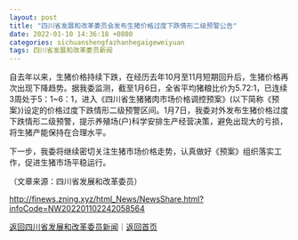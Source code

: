 ```yaml
---
layout: post
title: "四川省发展和改革委员会发布生猪价格过度下跌情形二级预警公告"
date: 2022-01-10 14:36:18 +0800
categories: sichuanshengfazhanhegaigeweiyuan
tags: 四川省发展和改革委员新闻
---
```

<p>自去年以来，生猪价格持续下跌，在经历去年10月至11月短期回升后，生猪价格再次出现下降趋势。据我委监测，截至1月6日，全省平均猪粮比价为5.72∶1，已连续3周处于5：1~6：1，进入《四川省生猪猪肉市场价格调控预案》(以下简称《预案》)设定的价格过度下跌情形二级预警区间。1月7日，我委对外发布生猪价格过度下跌情形二级预警，提示养殖场(户)科学安排生产经营决策，避免出现大的亏损，将生猪产能保持在合理水平。</p><p>下一步，我委将继续密切关注生猪市场价格走势，认真做好《预案》组织落实工作，促进生猪市场平稳运行。</p><p class="em_media">（文章来源：四川省发展和改革委员）</p>

<http://finews.zning.xyz/html_News/NewsShare.html?infoCode=NW202201102242058564>

[返回四川省发展和改革委员新闻](//finews.withounder.com/category/sichuanshengfazhanhegaigeweiyuan.html)｜[返回首页](//finews.withounder.com/)